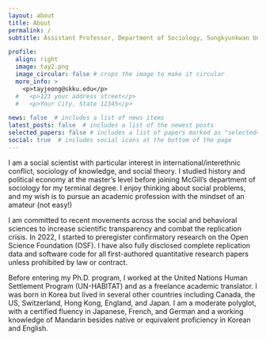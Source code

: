 ```yaml
---
layout: about
title: About
permalink: /
subtitle: Assistant Professor, Department of Sociology, Sungkyunkwan University<br>성균관대학교 사회학과 조교수

profile:
  align: right
  image: tay2.png
  image_circular: false # crops the image to make it circular
  more_info: >
    <p>tayjeong@skku.edu</p>
  #   <p>123 your address street</p>
  #   <p>Your City, State 12345</p>

news: false  # includes a list of news items
latest_posts: false  # includes a list of the newest posts
selected_papers: false # includes a list of papers marked as "selected={true}"
social: true  # includes social icons at the bottom of the page
---
```

I am a social scientist with particular interest in international/interethnic conflict, sociology of knowledge, and social theory. I studied history and political economy at the master’s level before joining McGill’s department of sociology for my terminal degree. I enjoy thinking about social problems, and my wish is to pursue an academic profession with the mindset of an amateur (not easy!) 

I am committed to recent movements across the social and behavioral sciences to increase scientific transparency and combat the replication crisis. In 2022, I started to preregister confirmatory research on the Open Science Foundation (OSF). I have also fully disclosed complete replication data and software code for all first-authored quantitative research papers unless prohibited by law or contract.  

Before entering my Ph.D. program, I worked at the United Nations Human Settlement Program (UN-HABITAT) and as a freelance academic translator. I was born in Korea but lived in several other countries including Canada, the US, Switzerland, Hong Kong, England, and Japan. I am a moderate polyglot, with a certified fluency in Japanese, French, and German and a working knowledge of Mandarin besides native or equivalent proficiency in Korean and English.    